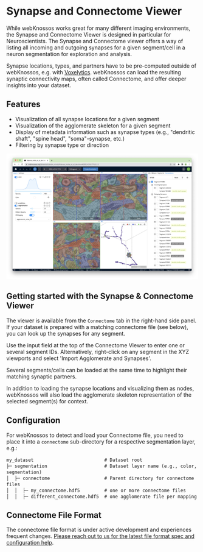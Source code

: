 # Synapse and Connectome Viewer

While webKnossos works great for many different imaging environments, the Synapse and Connectome Viewer is designed in particular for Neuroscientists. The Synapse and Connectome viewer offers a way of listing all incoming and outgoing synapses for a given segment/cell in a neuron segmentation for exploration and analysis. 

Synapse locations, types, and partners have to be pre-computed outside of webKnossos, e.g. with [Voxelytics](https://voxelytics.com). webKnossos can load the resulting synaptic connectivity maps, often called Connectome, and offer deeper insights into your dataset.

## Features

- Visualization of all synapse locations for a given segment
- Visualization of the agglomerate skeleton for a given segment
- Display of metadata information such as synapse types (e.g., "dendritic shaft", "spine head", "soma"-synapse, etc.)
- Filtering by synapse type or direction 

![The Synapse and Connectome viewer displays the incoming and outgoing synaptic connections for a selected neuron.](images/connectome_viewer.jpeg)

## Getting started with the Synapse & Connectome Viewer

The viewer is available from the `Connectome` tab in the right-hand side panel. If your dataset is prepared with a matching connectome file (see below), you can look up the synapses for any segment.

Use the input field at the top of the Connectome Viewer to enter one or several segment IDs. Alternatively, right-click on any segment in the XYZ viewports and select 'Import Agglomerate and Synapses'.

Several segments/cells can be loaded at the same time to highlight their matching synaptic partners.

In addition to loading the synapse locations and visualizing them as nodes, webKnossos will also load the agglomerate skeleton representation of the selected segment(s) for context.

## Configuration
For webKnossos to detect and load your Connectome file, you need to place it into a `connectome` sub-directory for a respective segmentation layer, e.g.:

```
my_dataset                          # Dataset root
├─ segmentation                     # Dataset layer name (e.g., color, segmentation)
│  ├─ connectome                    # Parent directory for connectome files
│  │  ├─ my_connectome.hdf5         # one or more connectome files
│  │  ├─ different_connectome.hdf5  # one agglomerate file per mapping
```


## Connectome File Format
The connectome file format is under active development and experiences frequent changes. [Please reach out to us for the latest file format spec and configuration help](mailto://hello@webknossos.org).